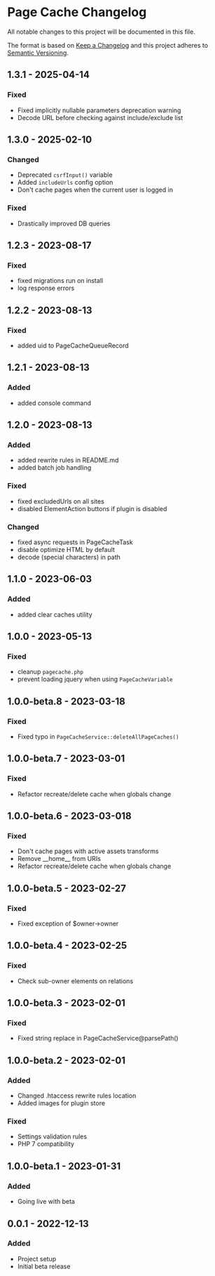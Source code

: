 # Page Cache Changelog

All notable changes to this project will be documented in this file.

The format is based on [Keep a Changelog](http://keepachangelog.com/) and this project adheres to [Semantic Versioning](http://semver.org/).

## 1.3.1 - 2025-04-14

### Fixed

- Fixed implicitly nullable parameters deprecation warning
- Decode URL before checking against include/exclude list

## 1.3.0 - 2025-02-10

### Changed

- Deprecated `csrfInput()` variable
- Added `includeUrls` config option
- Don't cache pages when the current user is logged in

### Fixed

- Drastically improved DB queries

## 1.2.3 - 2023-08-17

### Fixed

- fixed migrations run on install
- log response errors

## 1.2.2 - 2023-08-13

### Fixed

- added uid to PageCacheQueueRecord

## 1.2.1 - 2023-08-13

### Added

- added console command

## 1.2.0 - 2023-08-13

### Added

- added rewrite rules in README.md
- added batch job handling

### Fixed

- fixed excludedUrls on all sites
- disabled ElementAction buttons if plugin is disabled

### Changed

- fixed async requests in PageCacheTask
- disable optimize HTML by default
- decode (special characters) in path

## 1.1.0 - 2023-06-03

### Added

- added clear caches utility

## 1.0.0 - 2023-05-13

### Fixed

- cleanup `pagecache.php`
- prevent loading jquery when using `PageCacheVariable`

## 1.0.0-beta.8 - 2023-03-18

### Fixed

- Fixed typo in `PageCacheService::deleteAllPageCaches()`

## 1.0.0-beta.7 - 2023-03-01

### Fixed

- Refactor recreate/delete cache when globals change

## 1.0.0-beta.6 - 2023-03-018

### Fixed

- Don't cache pages with active assets transforms
- Remove \_\_home\_\_ from URIs
- Refactor recreate/delete cache when globals change

## 1.0.0-beta.5 - 2023-02-27

### Fixed

- Fixed exception of $owner->owner

## 1.0.0-beta.4 - 2023-02-25

### Fixed

- Check sub-owner elements on relations

## 1.0.0-beta.3 - 2023-02-01

### Fixed

- Fixed string replace in PageCacheService@parsePath()

## 1.0.0-beta.2 - 2023-02-01

### Added

- Changed .htaccess rewrite rules location
- Added images for plugin store

### Fixed

- Settings validation rules
- PHP 7 compatibility

## 1.0.0-beta.1 - 2023-01-31

### Added

- Going live with beta

## 0.0.1 - 2022-12-13

### Added

- Project setup
- Initial beta release
